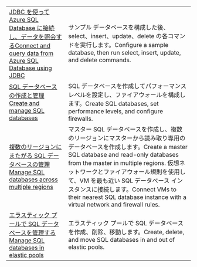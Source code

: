 |  |  |
|---------|---------|
| <span data-ttu-id="3be53-101">[JDBC を使って Azure SQL Database に接続し、データを照会する][4]</span><span class="sxs-lookup"><span data-stu-id="3be53-101">[Connect and query data from Azure SQL Database using JDBC][4]</span></span> | <span data-ttu-id="3be53-102">サンプル データベースを構成した後、select、insert、update、delete の各コマンドを実行します。</span><span class="sxs-lookup"><span data-stu-id="3be53-102">Configure a sample database, then run select, insert, update, and delete commands.</span></span> |
| <span data-ttu-id="3be53-103">[SQL データベースの作成と管理][1]</span><span class="sxs-lookup"><span data-stu-id="3be53-103">[Create and manage SQL databases][1]</span></span> | <span data-ttu-id="3be53-104">SQL データベースを作成してパフォーマンス レベルを設定し、ファイアウォールを構成します。</span><span class="sxs-lookup"><span data-stu-id="3be53-104">Create SQL databases, set performance levels, and configure firewalls.</span></span>|
| <span data-ttu-id="3be53-105">[複数のリージョンにまたがる SQL データベースの管理][2]</span><span class="sxs-lookup"><span data-stu-id="3be53-105">[Manage SQL databases across multiple regions][2]</span></span> | <span data-ttu-id="3be53-106">マスター SQL データベースを作成し、複数のリージョンにマスターから読み取り専用のデータベースを作成します。</span><span class="sxs-lookup"><span data-stu-id="3be53-106">Create a master SQL database and read-only databases from the master in multiple regions.</span></span> <span data-ttu-id="3be53-107">仮想ネットワークとファイアウォール規則を使用して、VM を最も近い SQL データベース インスタンスに接続します。</span><span class="sxs-lookup"><span data-stu-id="3be53-107">Connect VMs to their nearest SQL database instance with a virtual network and firewall rules.</span></span> | 
| <span data-ttu-id="3be53-108">[エラスティック プールで SQL データベースを管理する][3]</span><span class="sxs-lookup"><span data-stu-id="3be53-108">[Manage SQL databases in elastic pools][3]</span></span> | <span data-ttu-id="3be53-109">エラスティック プールで SQL データベースを作成、削除、移動します。</span><span class="sxs-lookup"><span data-stu-id="3be53-109">Create, delete, and move SQL databases in and out of elastic pools.</span></span> | 

[1]: https://azure.microsoft.com/resources/samples/sql-database-java-manage-db/
[2]: https://azure.microsoft.com/resources/samples/sql-database-java-manage-sql-databases-across-regions/
[3]: ../java-sdk-manage-sql-elastic-pools.md
[4]: https://docs.microsoft.com/azure/sql-database/sql-database-connect-query-java